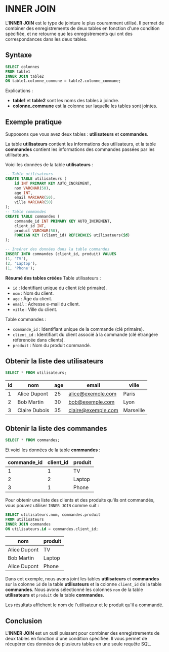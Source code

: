 # INNER JOIN

L'**INNER JOIN** est le type de jointure le plus couramment utilisé. Il permet de combiner des enregistrements de deux tables en fonction d'une condition spécifiée, et ne retourne que les enregistrements qui ont des correspondances dans les deux tables.

## Syntaxe

```sql
SELECT colonnes
FROM table1
INNER JOIN table2
ON table1.colonne_commune = table2.colonne_commune;
```

Explications :
- **table1** et **table2** sont les noms des tables à joindre.
- **colonne_commune** est la colonne sur laquelle les tables sont jointes.

## Exemple pratique
Supposons que vous avez deux tables : **utilisateurs** et **commandes**.

La table **utilisateurs** contient les informations des utilisateurs, et la table **commandes** contient les informations des commandes passées par les utilisateurs.

Voici les données de la table **utilisateurs** :

```sql
-- Table utilisateurs
CREATE TABLE utilisateurs (
    id INT PRIMARY KEY AUTO_INCREMENT,
    nom VARCHAR(50),
    age INT,
    email VARCHAR(50),
    ville VARCHAR(50)
);
-- Table commandes
CREATE TABLE commandes (
    commande_id INT PRIMARY KEY AUTO_INCREMENT,
    client_id INT,
    produit VARCHAR(50),
    FOREIGN KEY (client_id) REFERENCES utilisateurs(id)
);

-- Insérer des données dans la table commandes
INSERT INTO commandes (client_id, produit) VALUES
(1, 'TV'),
(2, 'Laptop'),
(1, 'Phone');
```

**Résumé des tables créées**
Table utilisateurs :

- `id` : Identifiant unique du client (clé primaire).
- `nom` : Nom du client.
- `age` : Âge du client.
- `email` : Adresse e-mail du client.
- `ville` : Ville du client.

Table commandes :

- `commande_id` : Identifiant unique de la commande (clé primaire).
- `client_id` : Identifiant du client associé à la commande (clé étrangère référencée dans clients).
- `produit` : Nom du produit commandé.

## Obtenir la liste des utilisateurs
```sql
SELECT * FROM utilisateurs;
```

| id | nom           | age | email              | ville     |
|----|---------------|-----|--------------------|-----------|
| 1  | Alice Dupont  | 25  | alice@exemple.com  | Paris     |
| 2  | Bob Martin    | 30  | bob@exemple.com    | Lyon      |
| 3  | Claire Dubois | 35  | claire@exemple.com | Marseille |

## Obtenir la liste des commandes
```sql
SELECT * FROM commandes;
```

Et voici les données de la table **commandes** :

| commande_id | client_id | produit |
|-------------|-----------|---------|
| 1           | 1         | TV      |
| 2           | 2         | Laptop  |
| 3           | 1         | Phone   |


Pour obtenir une liste des clients et des produits qu'ils ont commandés, vous pouvez utiliser `INNER JOIN` comme suit :

```sql
SELECT utilisateurs.nom, commandes.produit
FROM utilisateurs
INNER JOIN commandes
ON utilisateurs.id = commandes.client_id;
```

| nom                        | produit                     |
|----------------------------|-----------------------------|
| Alice Dupont               | TV                          |
| Bob Martin                 | Laptop                      |
| Alice Dupont               | Phone                       |

Dans cet exemple, nous avons joint les tables **utilisateurs** et **commandes** sur la colonne `id` de la table **utilisateurs** et la colonne `client_id` de la table **commandes**. Nous avons sélectionné les colonnes `nom` de la table **utilisateurs** et `produit` de la table **commandes**.

Les résultats affichent le nom de l'utilisateur et le produit qu'il a commandé.

## Conclusion   

L'**INNER JOIN** est un outil puissant pour combiner des enregistrements de deux tables en fonction d'une condition spécifiée. Il vous permet de récupérer des données de plusieurs tables en une seule requête SQL.























































































































































































